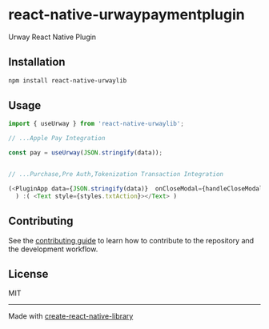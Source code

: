 # react-native-urwaypaymentplugin

Urway React Native Plugin

## Installation

```sh
npm install react-native-urwaylib
```

## Usage


```js
import { useUrway } from 'react-native-urwaylib';

// ...Apple Pay Integration

const pay = useUrway(JSON.stringify(data));


// ...Purchase,Pre Auth,Tokenization Transaction Integration

(<PluginApp data={JSON.stringify(data)}  onCloseModal={handleCloseModal} />
  ) :( <Text style={styles.txtAction}></Text> ) 
```


## Contributing

See the [contributing guide](CONTRIBUTING.md) to learn how to contribute to the repository and the development workflow.

## License

MIT

---

Made with [create-react-native-library](https://github.com/callstack/react-native-builder-bob)
